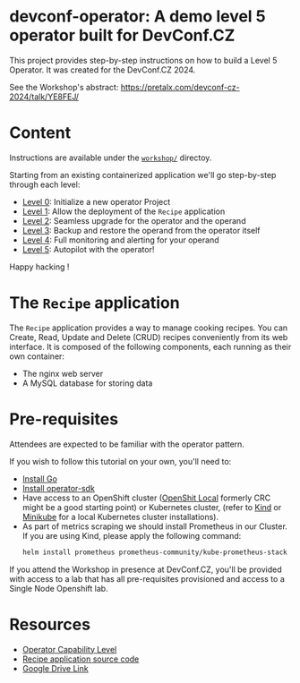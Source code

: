 # devconf-operator: A demo level 5 operator built for DevConf.CZ

This project provides step-by-step instructions on how to build a Level 5 Operator. It was created for the DevConf.CZ 2024.

See the Workshop's abstract: https://pretalx.com/devconf-cz-2024/talk/YE8FEJ/

# Content

Instructions are available under the [`workshop/`](./workshop/) directoy.

Starting from an existing containerized application we'll go step-by-step through each level:
* [Level 0](./workshop/level_0/): Initialize a new operator Project
* [Level 1](./workshop/level_1/): Allow the deployment of the `Recipe` application
* [Level 2](./workshop/level_2/): Seamless upgrade for the operator and the operand
* [Level 3](./workshop/level_3/): Backup and restore the operand from the operator itself
* [Level 4](./workshop/level_4/): Full monitoring and alerting for your operand
* [Level 5](./workshop/level_5/): Autopilot with the operator!

Happy hacking !

# The `Recipe` application

The `Recipe` application provides a way to manage cooking recipes. You can Create, Read, Update and Delete (CRUD) recipes conveniently from its web interface. It is composed of the following components, each running as their own container:
* The nginx web server
* A MySQL database for storing data

# Pre-requisites

Attendees are expected to be familiar with the operator pattern.

If you wish to follow this tutorial on your own, you'll need to:
- [Install Go](https://go.dev/doc/install)
- [Install operator-sdk](https://sdk.operatorframework.io/docs/installation/)
- Have access to an OpenShift cluster ([OpenShit Local](https://developers.redhat.com/products/openshift-local/overview) formerly CRC might be a good starting point) or Kubernetes cluster, (refer to [Kind](https://kind.sigs.k8s.io/docs/user/quick-start/) or [Minikube](https://minikube.sigs.k8s.io/docs/start/) for a local Kubernetes cluster installations).
- As part of metrics scraping we should install Prometheus in our Cluster. If you are using Kind, please apply the following command:
  ```bash
  helm install prometheus prometheus-community/kube-prometheus-stack --namespace prometheus --create-namespace
  ```
If you attend the Workshop in presence at DevConf.CZ, you'll be provided with access to a lab that has all pre-requisites provisioned and access to a Single Node Openshift lab.

# Resources

- [Operator Capability Level](https://sdk.operatorframework.io/docs/overview/operator-capabilities/)
- [Recipe application source code](https://github.com/opdev/devconf-operator/recipe)
- [Google Drive Link](https://drive.google.com/drive/folders/1swOz_xnEIN0Y8l2Av6x0OpBuJNK7L9Vc?usp=drive_link)